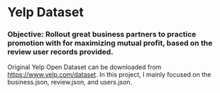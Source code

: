 # Yelp Dataset

### Objective: Rollout great business partners to practice promotion with for maximizing mutual profit, based on the review user records provided.

Original Yelp Open Dataset can be downloaded from https://www.yelp.com/dataset. In this project, I mainly focused on the business.json, review.json, and users.json.
